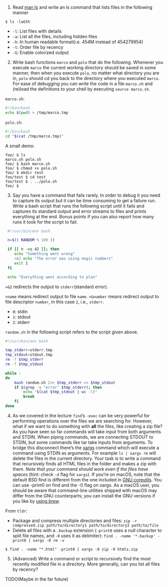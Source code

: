 1. Read [man ls](https://www.man7.org/linux/man-pages/man1/ls.1.html) and write an ls command that lists files in the following manner

```console
$ ls -laGth  
```

- `-l`: List files with details
- `-a`: List all the files, including hidden files
- `-h`: In human readable format(i.e. 454M instead of 454279954)
- `-t`: Order file by recency
- `-G`: Enable colorized output

2. Write bash functions `marco` and `polo` that do the following. Whenever you execute `marco` the current working directory should be saved in some manner, then when you execute `polo`, no matter what directory you are in, `polo` should cd you back to the directory where you executed `marco`. For ease of debugging you can write the code in a file `marco.sh` and (re)load the definitions to your shell by executing `source marco.sh`.

`marco.sh`:
```bash
#!/bin/bash
echo $(pwd) > /tmp/marco.tmp
```

`polo.sh`:
```bash
#!/bin/bash
cd "$(cat /tmp/marco.tmp)"
```

A small demo:
```console
foo/ $ ls
marco.sh polo.sh
foo/ $ bash marco.sh
foo/ $ chmod +x polo.sh
foo/ $ mkdir test
foo/test $ cd test
foo/test $ . ../polo.sh
foo/ $
```

3. Say you have a command that fails rarely. In order to debug it you need to capture its output but it can be time consuming to get a failure run. Write a bash script that runs the following script until it fails and captures its standard output and error streams to files and prints everything at the end. Bonus points if you can also report how many runs it took for the script to fail.

```bash
 #!/usr/bin/env bash

 n=$(( RANDOM % 100 ))

 if [[ n -eq 42 ]]; then
    echo "Something went wrong"
    >&2 echo "The error was using magic numbers"
    exit 1
 fi

 echo "Everything went according to plan"
 ```


`>&2` redirects the output to `stderr`(standard error). 

`>name` means redirect output to file `name`.
`>&number` means redirect output to file descriptor `number`, in this case `2`, i.e., `stderr`.

- `0`: stdin
- `1`: stdout
- `2`: stderr

`random.sh` in the following script refers to the script given above.
```bash
#!/usr/bin/env bash

tmp_stderr=stderr.tmp
tmp_stdout=stdout.tmp
rm -f $tmp_stderr
rm -f $tmp_stdout

while :
do
    bash random.sh 2>> $tmp_stderr >> $tmp_stdout
    if $(grep -q "error" $tmp_stderr); then
        echo "$(cat $tmp_stdout | wc -l)"
        break
    fi
done
```

4. As we covered in the lecture `find`’s `-exec` can be very powerful for performing operations over the files we are searching for. However, what if we want to do something with **all** the files, like creating a zip file? As you have seen so far commands will take input from both arguments and STDIN. When piping commands, we are connecting STDOUT to STDIN, but some commands like tar take inputs from arguments. To bridge this disconnect there’s the [xargs](https://www.man7.org/linux/man-pages/man1/xargs.1.html) command which will execute a command using STDIN as arguments. For example `ls | xargs rm` will delete the files in the current directory.
Your task is to write a command that recursively finds all HTML files in the folder and makes a zip with them. *Note that your command should work even if the files have spaces* (hint: check `-d` flag for `xargs`).
If you’re on macOS, note that the default BSD find is different from the one included in [GNU coreutils](https://en.wikipedia.org/wiki/List_of_GNU_Core_Utilities_commands). You can use -print0 on find and the -0 flag on xargs. As a macOS user, you should be aware that command-line utilities shipped with macOS may differ from the GNU counterparts; you can install the GNU versions if you like by [using brew](https://formulae.brew.sh/formula/coreutils).

From `tldr`:
- Package and compress multiple directories and files:
    `zip -r compressed.zip path/to/directory1 path/to/directory2 path/to/file`
- Delete all files with a `.backup` extension (`-print0` uses a null character to split file names, and `-0` uses it as delimiter):
    `find . -name '*.backup' -print0 | xargs -0 rm -v`

```console
$ find . -name "*.html" -print0 | xargs -0 zip -9 htmls.zip
```

5. (Advanced) Write a command or script to recursively find the most recently modified file in a directory. More generally, can you list all files by recency?

TODO(Maybe in the far future)